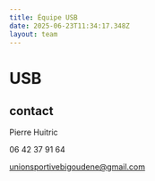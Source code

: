 ```yaml
---
title: Équipe USB
date: 2025-06-23T11:34:17.348Z
layout: team
---
```


# USB



## contact 

Pierre Huitric 

06 42 37 91 64

unionsportivebigoudene@gmail.com

